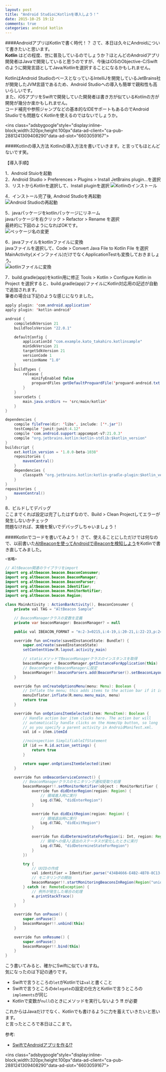 ```yaml
---
layout: post
title: "Android StudioにKotlinを導入しよう！"
date: 2015-10-25 19:12
comments: true
categories: android kotlin
---
```


####AndroidアプリはKotlinで書く時代！？
さて、本日は久々にAndroidについて書きたいと思います。  
**Kotlin** はどの程度、世に普及しているのでしょうか？ほとんどのAndroidアプリ開発者はJavaで開発していると思うのですが、今後はiOSのObjective-C/Swiftのように開発言語としてJava/Kotlinを選択することになるかもしれません。  

KotlinはAndroid StudioのベースとなっているIntelliJを開発しているJetBrains社が開発したJVM言語であるため、Android Studioへの導入も簡単で親和性も高いらしいです。  
また、iOSアプリをSwiftで開発していた開発者は書き方が似ているKotlinの方が開発が幾分か楽かもしれません。  
コード補完や参照ジャンプなどの基本的なIDEサポートもあるのでAndroid Studioでも問題なくKotlinを使えるのではないでしょうか。  

<script async src="//pagead2.googlesyndication.com/pagead/js/adsbygoogle.js"></script>
<ins class="adsbygoogle"style="display:inline-block;width:320px;height:100px"data-ad-client="ca-pub-2881241309408290"data-ad-slot="6603059167"></ins>
<script>
(adsbygoogle = window.adsbygoogle || []).push({});
</script>

<!-- more -->

####Kotlinの導入方法
Kotlinの導入方法を書いていきます。と言ってもほとんどないです笑。  

【導入手順】  

1．Android Stuioを起動  
2．Android Studio > Preferences > Plugins > Install JetBrains plugin...を選択  
3．リストからKotlinを選択して、Install pluginを選択
![Kotlinのインストール](/images/kotlin_install_1.png)  

4．インストール完了後, Android Studioを再起動  
![Android Studioの再起動](/images/kotlin_install_2.png)  

5．javaパッケージをkotlinパッケージにリネーム  
javaパッケージを右クリック > Refactor > Rename を選択  
最終的に下図のようになればOKです。  
![ペッケージ名の変更](/images/kotlin_install_3.png)  

6．javaファイルをkotlinファイルに変換  
javaファイルを選択して、Code > Convert Java File to Kotlin File を選択  
MainActivity(メインファイル)だけでなくApplicationTestも変換しておきましょう。  
![kotlinファイルに変換](/images/kotlin_install_4.png)  

7．build.gradle(app)をkotlin用に修正
Tools > Kotlin > Configure Kotlin in Project を選択すると、build.gradle(app)ファイルにKotlin対応用の記述が自動で追加されます。  
筆者の場合は下記のような感じになりました。  

```java
apply plugin: 'com.android.application'
apply plugin: 'kotlin-android'

android {
	compileSdkVersion 21
	buildToolsVersion "22.0.1"

	defaultConfig {
		applicationId "com.example.kato_takahiro.kotlinsample"
		minSdkVersion 21
		targetSdkVersion 21
		versionCode 1
		versionName "1.0"
	}
	buildTypes {
		release {
			minifyEnabled false
			proguardFiles getDefaultProguardFile('proguard-android.txt'), 'proguard-rules.pro'
		}
	}
	sourceSets {
		main.java.srcDirs += 'src/main/kotlin'
	}
}

dependencies {
	compile fileTree(dir: 'libs', include: ['*.jar'])
	testCompile 'junit:junit:4.12'
	compile 'com.android.support:appcompat-v7:21.0.3'
	compile "org.jetbrains.kotlin:kotlin-stdlib:$kotlin_version"
}
buildscript {
	ext.kotlin_version = '1.0.0-beta-1038'
	repositories {
		mavenCentral()
	}
	dependencies {
		classpath "org.jetbrains.kotlin:kotlin-gradle-plugin:$kotlin_version"
	}
}
repositories {
	mavenCentral()
}
```

8．ビルドしてデバッグ  
ここまでくれば設定は完了したはずなので、Build > Clean Projectしてエラーが発生しないかチェック  
問題なければ、実機を繋いでデバッグしちゃいましょう！  

####Kotlinでコードを書いてみよう！
さて、使えることにしただけでは何なので、以前書いた[AltBeaconを使ってAndroidでiBeaconを検知しよう](http://grandbig.github.io/blog/2015/05/16/altbeacon/)をKotlinで書き直してみました。  

```java
<省略>

// AltBeacon関連のライブラリをimport
import org.altbeacon.beacon.BeaconConsumer;
import org.altbeacon.beacon.BeaconManager;
import org.altbeacon.beacon.BeaconParser;
import org.altbeacon.beacon.Identifier;
import org.altbeacon.beacon.MonitorNotifier;
import org.altbeacon.beacon.Region;

class MainActivity : ActionBarActivity(), BeaconConsumer {
	private val TAG = "AltBeacon Sample"

	// BeaconManagerクラスの変数を定義
	private var beaconManager: BeaconManager? = null

	public val IBEACON_FORMAT = "m:2-3=0215,i:4-19,i:20-21,i:22-23,p:24-24"

	override fun onCreate(savedInstanceState: Bundle?) {
		super.onCreate(savedInstanceState)
		setContentView(R.layout.activity_main)

		// staticメソッドでBeaconManagerクラスのインスタンスを取得
		beaconManager = BeaconManager.getInstanceForApplication(this)
		// BeaconParseをBeaconManagerに設定
		beaconManager!!.beaconParsers.add(BeaconParser().setBeaconLayout(IBEACON_FORMAT))
	}

	override fun onCreateOptionsMenu(menu: Menu): Boolean {
		// Inflate the menu; this adds items to the action bar if it is present.
		menuInflater.inflate(R.menu.menu_main, menu)
		return true
	}

	override fun onOptionsItemSelected(item: MenuItem): Boolean {
		// Handle action bar item clicks here. The action bar will
		// automatically handle clicks on the Home/Up button, so long
		// as you specify a parent activity in AndroidManifest.xml.
		val id = item.itemId

		//noinspection SimplifiableIfStatement
		if (id == R.id.action_settings) {
			return true
		}

		return super.onOptionsItemSelected(item)
	}

	override fun onBeaconServiceConnect() {
		// BeaconManagerクラスのモニタリング通知受取り処理
		beaconManager!!.setMonitorNotifier(object : MonitorNotifier {
			override fun didEnterRegion(region: Region) {
				// 領域進入時に実行
				Log.d(TAG, "didEnterRegion")
			}

			override fun didExitRegion(region: Region) {
				// 領域退出時に実行
				Log.d(TAG, "didExitRegion")
			}

			override fun didDetermineStateForRegion(i: Int, region: Region) {
				// 領域への侵入/退出のステータスが変化したときに実行
				Log.d(TAG, "didDetermineStateForRegion")
			}
		})

		try {
			// UUIDの作成
			val identifier = Identifier.parse("434B4666-E4B2-4B78-8C13-901AFEE3DBB6")
			// モニタリングの開始
			beaconManager!!.startMonitoringBeaconsInRegion(Region("unique-id-001", identifier, null, null))
		} catch (e: RemoteException) {
			// 例外が発生した場合の処理
			e.printStackTrace()
		}
	}

	override fun onPause() {
		super.onPause()
		beaconManager!!.unbind(this)
	}

	override fun onResume() {
		super.onPause()
		beaconManager!!.bind(this)
	}
}
```

こう書いてみると、確かにSwiftに似ていますね。  
気になったのは下記の通りです。  

* Swiftで言うところの`let`がKotlinでは`val`と書くこと  
* Swiftで言うところの`delegate`の設定の仕方とKotlinで言うところの`implements`が同じ  
* Kotlinで変数が`null`のときにメソッドを実行しないよう **!!** が必要  

これからはJavaだけでなく、Kotlinでも書けるように力を蓄えていきたいと思います。  
と言ったところで本日はここまで。  

参考:  

* [SwiftでAndroidアプリを作る!?](http://qiita.com/shoma2da/items/31edef012f224f99323c)  

<script async src="//pagead2.googlesyndication.com/pagead/js/adsbygoogle.js"></script>
<ins class="adsbygoogle"style="display:inline-block;width:320px;height:100px"data-ad-client="ca-pub-2881241309408290"data-ad-slot="6603059167"></ins>
<script>
(adsbygoogle = window.adsbygoogle || []).push({});
</script>
